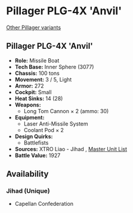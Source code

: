 # Pillager PLG-4X 'Anvil' 

[Other Pillager variants](../pillager.md) 

## Pillager PLG-4X 'Anvil' 

- **Role:** Missile Boat 
- **Tech Base:** Inner Sphere (3077) 
- **Chassis:** 100 tons 
- **Movement:** 3 / 5, Light 
- **Armor:** 272 
- **Cockpit:** Small 
- **Heat Sinks:** 14 (28) 
- **Weapons:** 
  - Long Tom Cannon × 2 (ammo: 30) 
- **Equipment:** 
  - Laser Anti-Missile System 
  - Coolant Pod × 2 
- **Design Quirks:** 
  - Battlefists 
- **Sources:** XTRO Liao - Jihad , [Master Unit List](http://masterunitlist.info/Unit/Details/2526) 
- **Battle Value:** 1927 

## Availability 

### Jihad (Unique) 

- Capellan Confederation 

